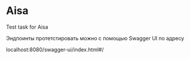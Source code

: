# Aisa

Test task for Aisa

Эндпоинты протетстировать можно с помощью Swagger UI по адресу 

  localhost:8080/swagger-ui/index.html#/
